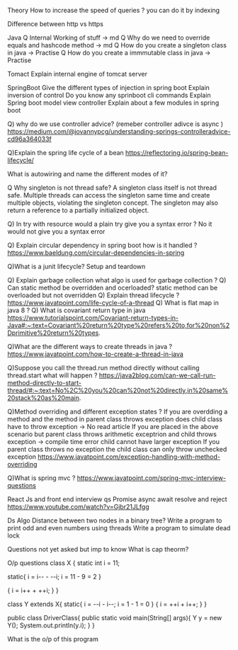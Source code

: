 Theory 
How to increase the speed of queries ? you can do it by indexing

Difference between http vs https 

Java 
Q Internal Working of stuff -> md
Q Why do we need to override equals and hashcode method -> md
Q How do you create a singleton class in java -> Practise
Q How do you create a immmutable class in java -> Practise




Tomact
Explain internal engine of tomcat server


SpringBoot
Give the different types of injection in spring boot
Explain inversion of control
Do you know any sprinboot cli commands
Explain Spring boot model view controller
Explain about a few modules in spring boot

Q) why do we use controller advice? (remeber controller adivce is async )
https://medium.com/@jovannypcg/understanding-springs-controlleradvice-cd96a364033f

Q)Explain the spring life cycle of a bean
https://reflectoring.io/spring-bean-lifecycle/

What is autowiring and name the different modes of it?

Q Why singleton is not thread safe?
A singleton class itself is not thread safe. Multiple threads can access the singleton same time and create multiple objects, violating the singleton concept. The singleton may also return a reference to a partially initialized object.

Q) In try with resource would a plain try give you a syntax error ? No it would not give you a syntax error 

Q) Explain circular dependency in spring boot how is it handled ?
https://www.baeldung.com/circular-dependencies-in-spring

Q)What is a junit lifecycle?
Setup and teardown

Q) Explain garbage collection what algo is used for garbage collection ?
Q) Can static method be overridden and ocerloaded? static method can be overloaded but not overridden 
Q) Explain thread lifecycle ?
https://www.javatpoint.com/life-cycle-of-a-thread
Q) What is flat map in java 8 ?
Q) What is covariant return type in java
https://www.tutorialspoint.com/Covariant-return-types-in-Java#:~:text=Covariant%20return%20type%20refers%20to,for%20non%2Dprimitive%20return%20types.

Q)What are the different ways to create threads in java ?
https://www.javatpoint.com/how-to-create-a-thread-in-java

Q)Suppose you call the thread.run method directly without calling thread.start what will happen ?
https://java2blog.com/can-we-call-run-method-directly-to-start-thread/#:~:text=No%2C%20you%20can%20not%20directly,in%20same%20stack%20as%20main.

Q)Method overriding and different exception states ?
If you are overdding a method and the method in parent class throws exception does child class have to throw exception -> No read article
If you are placed in the above scenario but parent class throws arithmetic exceptrion and child throws exception -> compile time error child cannot have larger exception
If you parent class throws no exception the child class can only throw unchecked exception
https://www.javatpoint.com/exception-handling-with-method-overriding

Q)What is spring mvc ?
https://www.javatpoint.com/spring-mvc-interview-questions




React Js and front end interview qs
Promise async await resolve and reject
https://www.youtube.com/watch?v=Gjbr21JLfgg


Ds Algo
Distance between two nodes in a binary tree?
Write a program to print odd and even numbers using threads
Write a program to simulate dead lock 

Questions not yet asked but imp to know
What is cap theorm? 


O/p questions
class X {
static int i = 11;

static{
i = i-- - --i;
i = 11 - 9 = 2
}

{
i = i++ + ++i;
}
}

class Y extends X{
static{
i = --i - i--;
i =  1 - 1 = 0
}
{
i = ++i + i++;
}
}

public class DriverClass{
public static void main(String[] args){
Y y = new Y();
System.out.println(y.i);
}
}

What is the o/p of this program